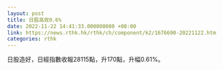 ```yaml
---
layout: post
title: 日股高收0.6%
date: 2022-11-22 14:41:33.000000000 +08:00
link: https://news.rthk.hk/rthk/ch/component/k2/1676690-20221122.htm
categories: rthk
---
```


日股造好，日經指數收報28115點，升170點，升幅0.61%。
